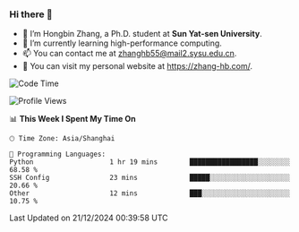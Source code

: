 ### Hi there 👋

- 🔭 I’m Hongbin Zhang, a Ph.D. student at **Sun Yat-sen University**.
- 🌱 I’m currently learning high-performance computing.
- 📫 You can contact me at zhanghb55@mail2.sysu.edu.cn.
- 👀 You can visit my personal website at https://zhang-hb.com/.

<!--START_SECTION:waka-->
![Code Time](http://img.shields.io/badge/Code%20Time-354%20hrs%2036%20mins-blue)

![Profile Views](http://img.shields.io/badge/Profile%20Views-3-blue)

📊 **This Week I Spent My Time On** 

```text
🕑︎ Time Zone: Asia/Shanghai

💬 Programming Languages: 
Python                   1 hr 19 mins        █████████████████░░░░░░░░   68.58 % 
SSH Config               23 mins             █████░░░░░░░░░░░░░░░░░░░░   20.66 % 
Other                    12 mins             ███░░░░░░░░░░░░░░░░░░░░░░   10.75 % 
```


 Last Updated on 21/12/2024 00:39:58 UTC
<!--END_SECTION:waka-->
